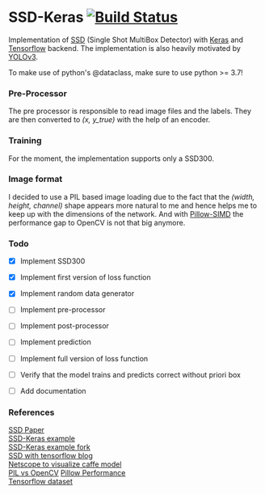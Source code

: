 # SSD-Keras [![Build Status](https://travis-ci.org/schoettner/ssd-keras.svg?branch=master)](https://travis-ci.org/schoettner/ssd-keras)
Implementation of [SSD](https://arxiv.org/abs/1512.02325) (Single Shot MultiBox Detector) with [Keras](https://keras.io/) and [Tensorflow](https://www.tensorflow.org/) backend.
The implementation is also heavily motivated by [YOLOv3](https://arxiv.org/abs/1804.02767).

To make use of python's @dataclass, make sure to use python >= 3.7!

### Pre-Processor ###
The pre processor is responsible to read image files and the labels. They are then converted to *(x, y_true)* with the
help of an encoder.

### Training ###
For the moment, the implementation supports only a SSD300. 


### Image format ###
I decided to use a PIL based image loading due to the fact that the *(width, height, channel)* shape appears more natural to me
and hence helps me to keep up with the dimensions of the network. And with [Pillow-SIMD](https://github.com/uploadcare/pillow-simd#pillow-simd)
the performance gap to OpenCV is not that big anymore.

### Todo ###
- [x] Implement SSD300
- [x] Implement first version of loss function
- [x] Implement random data generator
- [ ] Implement pre-processor
- [ ] Implement post-processor
- [ ] Implement prediction
- [ ] Implement full version of loss function
- [ ] Verify that the model trains and predicts correct without priori box
- [ ] Add documentation


### References ###
[SSD Paper](https://arxiv.org/abs/1512.02325)  
[SSD-Keras example](https://github.com/pierluigiferrari/ssd_keras)  
[SSD-Keras example fork](https://github.com/lvaleriu/ssd_keras-1)  
[SSD with tensorflow blog](https://lambdalabs.com/blog/how-to-implement-ssd-object-detection-in-tensorflow/)  
[Netscope to visualize caffe model](https://dgschwend.github.io/netscope/#/editor)  
[PIL vs OpenCV](https://www.kaggle.com/vfdev5/pil-vs-opencv)
[Pillow Performance](https://python-pillow.org/pillow-perf/)   
[Tensorflow dataset](https://cs230-stanford.github.io/tensorflow-input-data.html)